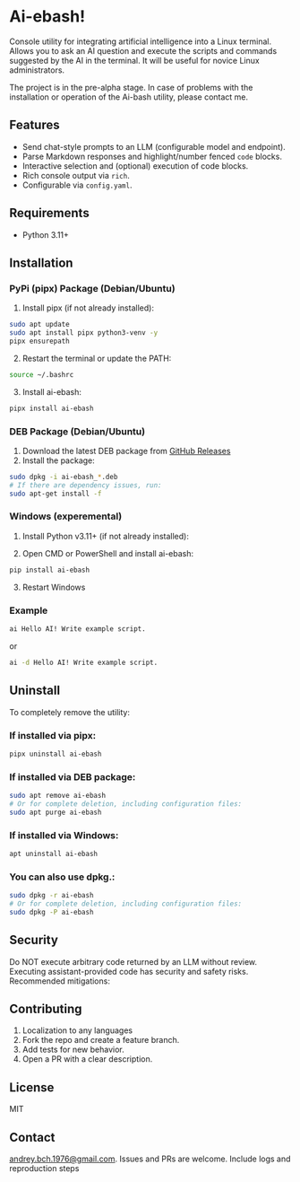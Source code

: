 # Ai-ebash!

Console utility for integrating artificial intelligence into a Linux terminal. Allows you to ask an AI question and execute the scripts and commands suggested by the AI in the terminal. It will be useful for novice Linux administrators.

The project is in the pre-alpha stage. In case of problems with the installation or operation of the Ai-bash utility, please contact me.

## Features

- Send chat-style prompts to an LLM (configurable model and endpoint).
- Parse Markdown responses and highlight/number fenced `code` blocks.
- Interactive selection and (optional) execution of code blocks.
- Rich console output via `rich`.
- Configurable via `config.yaml`.

## Requirements

- Python 3.11+

## Installation

### PyPi (pipx) Package (Debian/Ubuntu)

1. Install pipx (if not already installed):
```bash
sudo apt update
sudo apt install pipx python3-venv -y
pipx ensurepath
```

2. Restart the terminal or update the PATH:
```bash
source ~/.bashrc
```

3. Install ai-ebash:
```bash
pipx install ai-ebash
```

### DEB Package (Debian/Ubuntu)
1. Download the latest DEB package from [GitHub Releases](https://github.com/Vivatist/ai-ebash/releases)
2. Install the package:
```bash
sudo dpkg -i ai-ebash_*.deb
# If there are dependency issues, run:
sudo apt-get install -f
```

### Windows (experemental)

1. Install Python v3.11+ (if not already installed):

2. Open CMD or PowerShell and install ai-ebash:
```bash
pip install ai-ebash
```
3. Restart Windows

### Example
```bash
ai Hello AI! Write example script.
```
or
```bash
ai -d Hello AI! Write example script.
```
## Uninstall

To completely remove the utility:

### If installed via pipx:
```bash
pipx uninstall ai-ebash
```

### If installed via DEB package:
```bash
sudo apt remove ai-ebash
# Or for complete deletion, including configuration files:
sudo apt purge ai-ebash
```

### If installed via Windows:
```bash
apt uninstall ai-ebash
```

### You can also use dpkg.:
```bash
sudo dpkg -r ai-ebash
# Or for complete deletion, including configuration files:
sudo dpkg -P ai-ebash
```

## Security

Do NOT execute arbitrary code returned by an LLM without review. Executing assistant-provided code has security and safety risks. Recommended mitigations:

## Contributing

1. Localization to any languages
2. Fork the repo and create a feature branch.
3. Add tests for new behavior.
4. Open a PR with a clear description.

## License

MIT

## Contact

andrey.bch.1976@gmail.com. Issues and PRs are welcome. Include logs and reproduction steps

